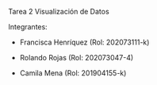 Tarea 2
Visualización de Datos

Integrantes: 

- Francisca Henríquez (Rol: 202073111-k) 

- Rolando Rojas (Rol: 202073047-4) 

- Camila Mena (Rol: 201904155-k) 
